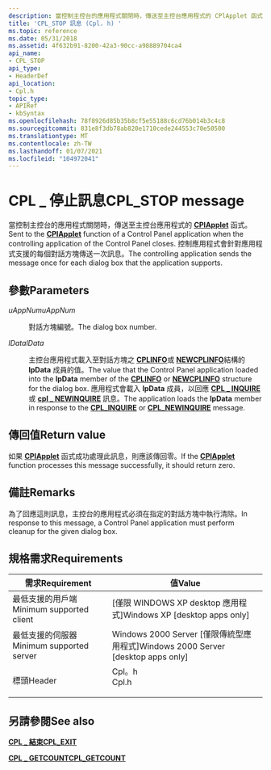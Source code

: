 ```yaml
---
description: 當控制主控台的應用程式關閉時，傳送至主控台應用程式的 CPlApplet 函式。 控制應用程式會針對應用程式支援的每個對話方塊傳送一次訊息。
title: 'CPL_STOP 訊息 (Cpl. h) '
ms.topic: reference
ms.date: 05/31/2018
ms.assetid: 4f632b91-8200-42a3-90cc-a98889704ca4
api_name:
- CPL_STOP
api_type:
- HeaderDef
api_location:
- Cpl.h
topic_type:
- APIRef
- kbSyntax
ms.openlocfilehash: 78f8926d85b35b8cf5e55188c6cd76b014b3c4c8
ms.sourcegitcommit: 831e8f3db78ab820e1710cede244553c70e50500
ms.translationtype: MT
ms.contentlocale: zh-TW
ms.lasthandoff: 01/07/2021
ms.locfileid: "104972041"
---
```

# <a name="cpl_stop-message"></a><span data-ttu-id="79531-104">CPL \_ 停止訊息</span><span class="sxs-lookup"><span data-stu-id="79531-104">CPL\_STOP message</span></span>

<span data-ttu-id="79531-105">當控制主控台的應用程式關閉時，傳送至主控台應用程式的 [**CPlApplet**](/windows/win32/api/cpl/nc-cpl-applet_proc) 函式。</span><span class="sxs-lookup"><span data-stu-id="79531-105">Sent to the [**CPlApplet**](/windows/win32/api/cpl/nc-cpl-applet_proc) function of a Control Panel application when the controlling application of the Control Panel closes.</span></span> <span data-ttu-id="79531-106">控制應用程式會針對應用程式支援的每個對話方塊傳送一次訊息。</span><span class="sxs-lookup"><span data-stu-id="79531-106">The controlling application sends the message once for each dialog box that the application supports.</span></span>

## <a name="parameters"></a><span data-ttu-id="79531-107">參數</span><span class="sxs-lookup"><span data-stu-id="79531-107">Parameters</span></span>

<dl> <dt>

<span data-ttu-id="79531-108">*uAppNum*</span><span class="sxs-lookup"><span data-stu-id="79531-108">*uAppNum*</span></span> 
</dt> <dd>

<span data-ttu-id="79531-109">對話方塊編號。</span><span class="sxs-lookup"><span data-stu-id="79531-109">The dialog box number.</span></span>

</dd> <dt>

<span data-ttu-id="79531-110">*lData*</span><span class="sxs-lookup"><span data-stu-id="79531-110">*lData*</span></span> 
</dt> <dd>

<span data-ttu-id="79531-111">主控台應用程式載入至對話方塊之 [**CPLINFO**](/windows/win32/api/cpl/ns-cpl-cplinfo)或 [**NEWCPLINFO**](/windows/win32/api/cpl/ns-cpl-newcplinfoa)結構的 **lpData** 成員的值。</span><span class="sxs-lookup"><span data-stu-id="79531-111">The value that the Control Panel application loaded into the **lpData** member of the [**CPLINFO**](/windows/win32/api/cpl/ns-cpl-cplinfo) or [**NEWCPLINFO**](/windows/win32/api/cpl/ns-cpl-newcplinfoa) structure for the dialog box.</span></span> <span data-ttu-id="79531-112">應用程式會載入 **lpData** 成員，以回應 [**CPL \_ INQUIRE**](cpl-inquire.md) 或 [**cpl \_ NEWINQUIRE**](cpl-newinquire.md) 訊息。</span><span class="sxs-lookup"><span data-stu-id="79531-112">The application loads the **lpData** member in response to the [**CPL\_INQUIRE**](cpl-inquire.md) or [**CPL\_NEWINQUIRE**](cpl-newinquire.md) message.</span></span>

</dd> </dl>

## <a name="return-value"></a><span data-ttu-id="79531-113">傳回值</span><span class="sxs-lookup"><span data-stu-id="79531-113">Return value</span></span>

<span data-ttu-id="79531-114">如果 [**CPlApplet**](/windows/win32/api/cpl/nc-cpl-applet_proc) 函式成功處理此訊息，則應該傳回零。</span><span class="sxs-lookup"><span data-stu-id="79531-114">If the [**CPlApplet**](/windows/win32/api/cpl/nc-cpl-applet_proc) function processes this message successfully, it should return zero.</span></span>

## <a name="remarks"></a><span data-ttu-id="79531-115">備註</span><span class="sxs-lookup"><span data-stu-id="79531-115">Remarks</span></span>

<span data-ttu-id="79531-116">為了回應這則訊息，主控台的應用程式必須在指定的對話方塊中執行清除。</span><span class="sxs-lookup"><span data-stu-id="79531-116">In response to this message, a Control Panel application must perform cleanup for the given dialog box.</span></span>

## <a name="requirements"></a><span data-ttu-id="79531-117">規格需求</span><span class="sxs-lookup"><span data-stu-id="79531-117">Requirements</span></span>



| <span data-ttu-id="79531-118">需求</span><span class="sxs-lookup"><span data-stu-id="79531-118">Requirement</span></span> | <span data-ttu-id="79531-119">值</span><span class="sxs-lookup"><span data-stu-id="79531-119">Value</span></span> |
|-------------------------------------|----------------------------------------------------------------------------------|
| <span data-ttu-id="79531-120">最低支援的用戶端</span><span class="sxs-lookup"><span data-stu-id="79531-120">Minimum supported client</span></span><br/> | <span data-ttu-id="79531-121">\[僅限 WINDOWS XP desktop 應用程式\]</span><span class="sxs-lookup"><span data-stu-id="79531-121">Windows XP \[desktop apps only\]</span></span><br/>                                      |
| <span data-ttu-id="79531-122">最低支援的伺服器</span><span class="sxs-lookup"><span data-stu-id="79531-122">Minimum supported server</span></span><br/> | <span data-ttu-id="79531-123">Windows 2000 Server \[僅限傳統型應用程式\]</span><span class="sxs-lookup"><span data-stu-id="79531-123">Windows 2000 Server \[desktop apps only\]</span></span><br/>                             |
| <span data-ttu-id="79531-124">標頭</span><span class="sxs-lookup"><span data-stu-id="79531-124">Header</span></span><br/>                   | <dl> <span data-ttu-id="79531-125"><dt>Cpl。h</dt></span><span class="sxs-lookup"><span data-stu-id="79531-125"><dt>Cpl.h</dt></span></span> </dl> |



## <a name="see-also"></a><span data-ttu-id="79531-126">另請參閱</span><span class="sxs-lookup"><span data-stu-id="79531-126">See also</span></span>

<dl> <dt>

[<span data-ttu-id="79531-127">**CPL \_ 結束**</span><span class="sxs-lookup"><span data-stu-id="79531-127">**CPL\_EXIT**</span></span>](cpl-exit.md)
</dt> <dt>

[<span data-ttu-id="79531-128">**CPL \_ GETCOUNT**</span><span class="sxs-lookup"><span data-stu-id="79531-128">**CPL\_GETCOUNT**</span></span>](cpl-getcount.md)
</dt> </dl>

 

 
